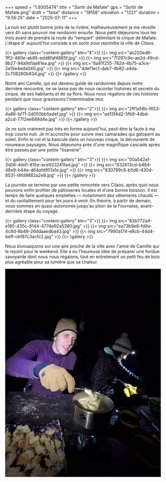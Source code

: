 +++
speed = "1.9305474"
title = "Sortir de Mafate"
gps = "Sortir de Mafate.png"
draft = "false"
distance = "19158"
elevation = "1221"
duration = "9:55:25"
date = "2025-07-11"
+++


La nuit est plutôt bonne près de la rivière, malheureusement je me réveille vers 4h sans pouvoir me rendormir ensuite.
Nous petit-déjeunons tous les trois avant de prendre la route du "rempart" délimitant le cirque de Mafate. L'étape d'
aujourd'hui consiste à en sortir pour rejoindre la ville de Cilaos.<!--more-->

{{< gallery class="content-gallery" btn="4">}}
{{< img src="ab220ed6-1ff2-480e-ab95-edd8faf4885f.jpg" >}}
{{< img src="7f297c9e-ae2d-49cd-9b27-94a9d1aa61ea.jpg" >}}
{{< img src="8a81f255-782d-4b75-a3ce-2e15e4eda040.jpg" >}}
{{< img src="4def1ec1-dab7-4b82-a4da-2c708260b934.jpg" >}}
{{< /gallery >}}

Notre ami Camille, qui est devenu guide de randonnée depuis notre dernière rencontre, ne se lasse pas de nous raconter
histoires et secrets du cirque, de ses habitants et de sa flore. Nous nous régalons de ces histoires pendant que nous
gravissons l'interminable mur.

{{< gallery class="content-gallery" btn="2">}}
{{< img src="2ff1a58b-f653-4a86-bf71-2d050bb5adef.jpg" >}}
{{< img src="ad13f4d2-5fb9-4dbd-a2cd-77f2ee689d4e.jpg" >}}
{{< /gallery >}}

Je ne suis vraiment pas très en forme aujourd'hui, peut-être la faute à ma trop courte nuit. Je m'accroche pour suivre
mes camarades qui galopent au soleil.
Enfin le col et la bascule dans un nouveau cirque, la découverte de nouveaux paysages. Nous déjeunons près d'une
magnifique cascade après être passés par une petite "tisanerie".

{{< gallery class="content-gallery" btn="3">}}
{{< img src="00a542af-3d06-4dd1-815e-ace923241fad.jpg" >}}
{{< img src="632613cd-b484-48e9-b44e-d64afd951a1e.jpg" >}}
{{< img src="830799c8-b5d6-430d-8531-f4fd9882a2e8.jpg" >}}
{{< /gallery >}}

La journée se termine par une petite remontée vers Cilaos, après quoi nous pouvons enfin profiter de pâtisseries locales
et d'une bonne boisson.
Il est temps de faire quelques emplettes — notamment des vêtements chauds — et du ravitaillement pour les jours à venir.
En théorie, à partir de demain, nous sommes en quasi-autonomie jusqu'au piton de la Fournaise, avant-dernière étape du
voyage.

{{< gallery class="content-gallery" btn="3">}}
{{< img src="83b772a4-e185-435c-9144-4774e92a5380.jpg" >}}
{{< img src="ea73b9e8-fd9a-4c8d-8b48-26ddaaedba43.jpg" >}}
{{< img src="7990a174-e8cb-44d4-beff-cbf87c3acfc2.jpg" >}}
{{< /gallery >}}

Nous bivouaquons sur une aire proche de la ville avec l'amie de Camille qui le rejoint pour le weekend. Elle a eu
l'heureuse idée de préparer une fondue savoyarde dont nous nous régalons, tout en entretenant un petit feu de bois plus
agréable pour sa lumière que sa chaleur.

![an image from this adventure](4a227fd0-7372-463e-bf7e-48569c95af6c.jpg)
